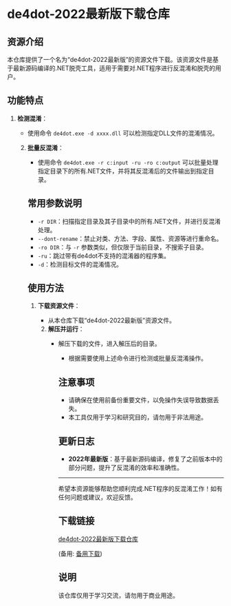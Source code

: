 # de4dot-2022最新版下载仓库

## 资源介绍

本仓库提供了一个名为“de4dot-2022最新版”的资源文件下载。该资源文件是基于最新源码编译的.NET脱壳工具，适用于需要对.NET程序进行反混淆和脱壳的用户。

## 功能特点

1. **检测混淆**：
   - 使用命令 `de4dot.exe -d xxxx.dll` 可以检测指定DLL文件的混淆情况。

   2. **批量反混淆**：
      - 使用命令 `de4dot.exe -r c:input -ru -ro c:output` 可以批量处理指定目录下的所有.NET文件，并将其反混淆后的文件输出到指定目录。

      ## 常用参数说明

      - `-r DIR`：扫描指定目录及其子目录中的所有.NET文件，并进行反混淆处理。
      - `--dont-rename`：禁止对类、方法、字段、属性、资源等进行重命名。
      - `-ro DIR`：与 `-r` 参数类似，但仅限于当前目录，不搜索子目录。
      - `-ru`：跳过带有de4dot不支持的混淆器的程序集。
      - `-d`：检测目标文件的混淆情况。

      ## 使用方法

      1. **下载资源文件**：
         - 从本仓库下载“de4dot-2022最新版”资源文件。

         2. **解压并运行**：
            - 解压下载的文件，进入解压后的目录。
               - 根据需要使用上述命令进行检测或批量反混淆操作。

               ## 注意事项

               - 请确保在使用前备份重要文件，以免操作失误导致数据丢失。
               - 本工具仅用于学习和研究目的，请勿用于非法用途。

               ## 更新日志

               - **2022年最新版**：基于最新源码编译，修复了之前版本中的部分问题，提升了反混淆的效率和准确性。

               ---

               希望本资源能够帮助您顺利完成.NET程序的反混淆工作！如有任何问题或建议，欢迎反馈。

               ## 下载链接
               [de4dot-2022最新版下载仓库](https://pan.quark.cn/s/dc16019de7a8) 

               (备用: [备用下载](https://pan.baidu.com/s/1WxcGWrFQwObaGonpRUVucA?pwd=1234))

               ## 说明

               该仓库仅用于学习交流，请勿用于商业用途。
